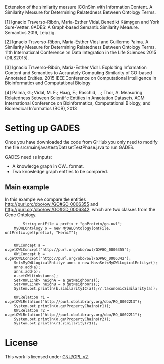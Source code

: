 Extension of the similarity measure ICOnSim with Information Content. A Similarity Measure for Determining Relatedness Between Ontology Terms.

[1] Ignacio Traverso-Ribón, Maria-Esther Vidal, Benedikt Kämpgen and York Sure-Vetter. GADES: A Graph-based Semantic Similarity Measure. Semantics 2016, Leipzig.

[2] Ignacio Traverso-Ribón, Maria-Esther Vidal and Guillermo Palma. A Similarity Measure for Determining Relatedness Between Ontology Terms. 11th  International Conference on Data Integration in the Life Sciences 2015 (DILS2015).

[3] Ignacio Traverso-Ribón, Maria-Esther Vidal. Exploiting Information Content and Semantics to Accurately Computing Similarity of GO-based Annotated Entities. 2015 IEEE Conference on Computational Intelligence in Bioinformatics and Computational Biology

[4] Palma, G.; Vidal, M. E.; Haag, E.; Raschid, L.; Thor, A. Measuring Relatedness Between Scientific Entities in Annotation Datasets. ACM International Conference on Bioinformatics, Computational Biology, and Biomedical Informatics (BCB), 2013


# Setting up GADES
Once you have downloaded the code from GitHub you only need to modify the file src/main/java/test/DatasetTestPhase.java to run GADES.

GADES need as inputs:
* A knowledge graph in OWL format.
* Two knowledge graph entities to be compared.

## Main example
In this example we compare the entities http://purl.org/obo/owl/GO#GO_0006355 and http://purl.org/obo/owl/GO#GO_0006342, which are two classes from the Gene Ontology.

    		String ontFile = prefix + "goProtein/go.owl";
		MyOWLOntology o = new MyOWLOntology(ontFile, ontPrefix.get(prefix), "HermiT");
		
		
		OWLConcept a = o.getOWLConcept("http://purl.org/obo/owl/GO#GO_0006355");
		OWLConcept b = o.getOWLConcept("http://purl.org/obo/owl/GO#GO_0006342");
		Set<MyOWLLogicalEntity> anns = new HashSet<MyOWLLogicalEntity>();
		anns.add(a);
		anns.add(b);
		o.setOWLLinks(anns);
		Set<OWLLink> neighA = a.getNeighbors();
		Set<OWLLink> neighB = b.getNeighbors();
		System.out.println(b.similarityIC(a));//.taxonomicSimilarity(a));
		
		OWLRelation r1 = o.getOWLRelation("http://purl.obolibrary.org/obo/RO_0002213");
		System.out.println(o.getPropertyChains(r1));
		OWLRelation r2 = o.getOWLRelation("http://purl.obolibrary.org/obo/RO_0002211");
		System.out.println(o.getPropertyChains(r2));
		System.out.println(r1.similarity(r2));

# License
This work is licensed under [GNU/GPL v2](https://www.gnu.org/licenses/gpl-2.0.html).
